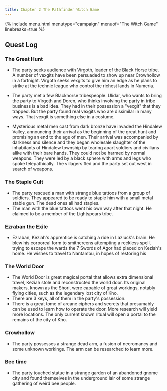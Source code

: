 ```yaml
---
title: Chapter 2 The Pathfinder Witch Game 
---
```


{% include menu.html menutype="campaign" menuof="The Witch Game"  linebreaks=true %}

## Quest Log

### The Great Hunt
* The party seeks audience with Virgoth, leader of the Black Horse tribe. A number of vexgits have been persuaded to show up near Crowhollow in a fortnight. Virgoth seeks vexgits to give him an edge as he plans to strike at the technic league who control the richest lands in Numeria.

* The party met a few Blackhorse tribespeople. Ulidar, who wants to bring the party to Virgoth and Doren, who thinks involving the party in tribe business is a bad idea. They had in their possession a "vexgit" that they trapped. But the party found real vexgits who are dissimilar in many ways. That vexgit is something else in a costume.

* Mysterious metal men cast from dark bronze have invaded the Hindalew Valley, announcing their arrival as the beginning of the great hunt and promising an end to the age of men. Their arrival was accompanied by darkness and silence and they began wholesale slaughter of the inhabitants of Hindalew township by tearing apart soldiers and civilians alike with their bare hands. They could not be harmed by normal weapons. They were led by a black sphere with arms and legs who spoke telepathically. The villagers fled and the party set out west in search of weapons.
  
### The Staple Cult
* The party rescued a man with strange blue tattoos from a group of soldiers. They appeared to be ready to staple him with a small metal stable gun. The dead ones all had staples. 
* The man with the blue tattoos went his own way after that night. He claimed to be a member of the Lightspears tribe. 

### Ezraban the Exile
* Ezraban, Keziah's apprentice is catching a ride in Lazluck's brain. He blew his corporeal form to smithereens attempting a reckless spell, trying to escape the wards the 7 Swords of Agor had placed on Keziah's home. He wishes to travel to Nantambu, in hopes of restoring his 

### The World Door
* The World Door is great magical portal that allows extra dimensional travel, Keziah stole and reconstructed the world door. Its original makers, known as the Shori, were capable of great workings, notably flying cities, such as the legendary lost city of Kho.
* There are 3 keys, all of them in the party's possession. 
* There is a great tome of arcane ciphers and secrets that presumably can be used to learn how to operate the door. More research will yield more locations. The only current known ritual will open a portal to the remains of the city of Kho.

### Crowhollow
* The party possesses a strange dead arm, a fusion of necromancy and some unknown workings. The arm can be researched to learn more.

### Bee time
* The party touched statue in a strange garden of an abandoned gnome city and found themselves in the underground lair of some strange gathering of weird bee people. 
